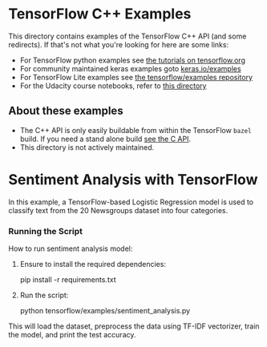 # TensorFlow C++ Examples

This directory contains examples of the TensorFlow C++ API (and some redirects).
If that's not what you're looking for here are some links:

*   For TensorFlow python examples see
    [the tutorials on tensorflow.org](https://tensorflow.org/tutorials)
*   For community maintained keras examples goto
    [keras.io/examples](https://keras.io/examples/)
*   For TensorFlow Lite examples see
    [the tensorflow/examples repository](https://github.com/tensorflow/examples/tree/master/lite)
*   For the Udacity course notebooks, refer to
    [this directory](https://github.com/tensorflow/examples/tree/master/courses)

## About these examples

*   The C++ API is only easily buildable from within the TensorFlow `bazel`
    build. If you need a stand alone build
    [see the C API](https://www.tensorflow.org/install/lang_c).
*   This directory is not actively maintained.



# Sentiment Analysis with TensorFlow

In this example, a TensorFlow-based Logistic Regression model is used to classify text from the 20 Newsgroups dataset into four categories.

### Running the Script

How to run sentiment analysis model:

1. Ensure to install the required dependencies:

   pip install -r requirements.txt

2. Run the script:

   python tensorflow/examples/sentiment_analysis.py

This will load the dataset, preprocess the data using TF-IDF vectorizer, train the model, and print the test accuracy.
